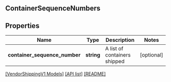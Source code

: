 ## ContainerSequenceNumbers

## Properties

Name | Type | Description | Notes
------------ | ------------- | ------------- | -------------
**container_sequence_number** | **string** | A list of containers shipped | [optional]

[[VendorShippingV1 Models]](../) [[API list]](../../Api) [[README]](../../../README.md)
